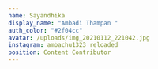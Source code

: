 ```yaml
---
name: Sayandhika
display_name: "Ambadi Thampan "
auth_color: "#2f04cc"
avatar: /uploads/img_20210112_221042.jpg
instagram: ambachu1323 reloaded
position: Content Contributor
---
```


